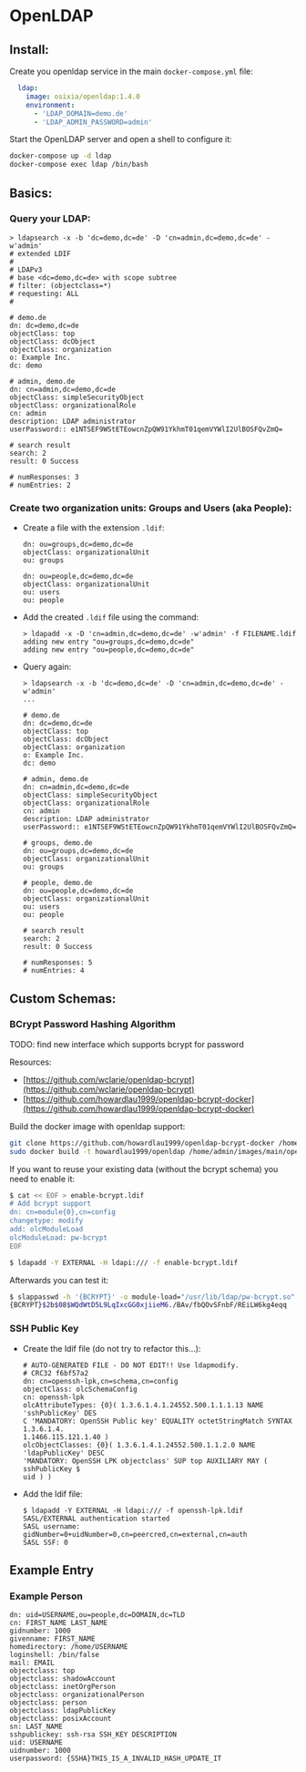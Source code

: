 # OpenLDAP

## Install:
Create you openldap service in the main `docker-compose.yml` file:
```yaml
  ldap:
    image: osixia/openldap:1.4.0
    environment:
      - 'LDAP_DOMAIN=demo.de'
      - 'LDAP_ADMIN_PASSWORD=admin'
```

Start the OpenLDAP server and open a shell to configure it:
```sh
docker-compose up -d ldap
docker-compose exec ldap /bin/bash
```


## Basics:
### Query your LDAP:
```
> ldapsearch -x -b 'dc=demo,dc=de' -D 'cn=admin,dc=demo,dc=de' -w'admin'
# extended LDIF
#
# LDAPv3
# base <dc=demo,dc=de> with scope subtree
# filter: (objectclass=*)
# requesting: ALL
#

# demo.de
dn: dc=demo,dc=de
objectClass: top
objectClass: dcObject
objectClass: organization
o: Example Inc.
dc: demo

# admin, demo.de
dn: cn=admin,dc=demo,dc=de
objectClass: simpleSecurityObject
objectClass: organizationalRole
cn: admin
description: LDAP administrator
userPassword:: e1NTSEF9WStETEowcnZpQW91YkhmT01qemVYWlI2UlBOSFQvZmQ=

# search result
search: 2
result: 0 Success

# numResponses: 3
# numEntries: 2

```

### Create two organization units: Groups and Users (aka People):
* Create a file with the extension `.ldif`:
    ```ldif
    dn: ou=groups,dc=demo,dc=de
    objectClass: organizationalUnit
    ou: groups

    dn: ou=people,dc=demo,dc=de
    objectClass: organizationalUnit
    ou: users
    ou: people
    ```
* Add the created `.ldif` file using the command:
    ```
    > ldapadd -x -D 'cn=admin,dc=demo,dc=de' -w'admin' -f FILENAME.ldif
    adding new entry "ou=groups,dc=demo,dc=de"
    adding new entry "ou=people,dc=demo,dc=de"
    ```
* Query again:
    ```
    > ldapsearch -x -b 'dc=demo,dc=de' -D 'cn=admin,dc=demo,dc=de' -w'admin'
    ...

    # demo.de
    dn: dc=demo,dc=de
    objectClass: top
    objectClass: dcObject
    objectClass: organization
    o: Example Inc.
    dc: demo

    # admin, demo.de
    dn: cn=admin,dc=demo,dc=de
    objectClass: simpleSecurityObject
    objectClass: organizationalRole
    cn: admin
    description: LDAP administrator
    userPassword:: e1NTSEF9WStETEowcnZpQW91YkhmT01qemVYWlI2UlBOSFQvZmQ=

    # groups, demo.de
    dn: ou=groups,dc=demo,dc=de
    objectClass: organizationalUnit
    ou: groups

    # people, demo.de
    dn: ou=people,dc=demo,dc=de
    objectClass: organizationalUnit
    ou: users
    ou: people

    # search result
    search: 2
    result: 0 Success

    # numResponses: 5
    # numEntries: 4

    ```

## Custom Schemas:

### BCrypt Password Hashing Algorithm
TODO: find new interface which supports bcrypt for password 

Resources:  
* [https://github.com/wclarie/openldap-bcrypt](https://github.com/wclarie/openldap-bcrypt)
* [https://github.com/howardlau1999/openldap-bcrypt-docker](https://github.com/howardlau1999/openldap-bcrypt-docker)

Build the docker image with openldap support:
```sh
git clone https://github.com/howardlau1999/openldap-bcrypt-docker /home/admin/images/main/openldap/
sudo docker build -t howardlau1999/openldap /home/admin/images/main/openldap/
```

If you want to reuse your existing data (without the bcrypt schema) you need to enable it:
```sh
$ cat << EOF > enable-bcrypt.ldif
# Add bcrypt support
dn: cn=module{0},cn=config
changetype: modify
add: olcModuleLoad
olcModuleLoad: pw-bcrypt
EOF

$ ldapadd -Y EXTERNAL -H ldapi:/// -f enable-bcrypt.ldif
```

Afterwards you can test it:
```bash
$ slappasswd -h '{BCRYPT}' -o module-load="/usr/lib/ldap/pw-bcrypt.so" -s randompassword
{BCRYPT}$2b$08$WQdWtD5L9LqIxcGG0xjiieM6./BAv/fbQOvSFnbF/REiLW6kg4eqq
```

### SSH Public Key
* Create the ldif file (do not try to refactor this...):
    ```ldif
    # AUTO-GENERATED FILE - DO NOT EDIT!! Use ldapmodify.
    # CRC32 f6bf57a2
    dn: cn=openssh-lpk,cn=schema,cn=config
    objectClass: olcSchemaConfig
    cn: openssh-lpk
    olcAttributeTypes: {0}( 1.3.6.1.4.1.24552.500.1.1.1.13 NAME 'sshPublicKey' DES
    C 'MANDATORY: OpenSSH Public key' EQUALITY octetStringMatch SYNTAX 1.3.6.1.4.
    1.1466.115.121.1.40 )
    olcObjectClasses: {0}( 1.3.6.1.4.1.24552.500.1.1.2.0 NAME 'ldapPublicKey' DESC
    'MANDATORY: OpenSSH LPK objectclass' SUP top AUXILIARY MAY ( sshPublicKey $
    uid ) )

    ```
* Add the ldif file:
    ```
    $ ldapadd -Y EXTERNAL -H ldapi:/// -f openssh-lpk.ldif
    SASL/EXTERNAL authentication started
    SASL username: gidNumber=0+uidNumber=0,cn=peercred,cn=external,cn=auth
    SASL SSF: 0
    ```

## Example Entry
### Example Person
```
dn: uid=USERNAME,ou=people,dc=DOMAIN,dc=TLD
cn: FIRST_NAME LAST_NAME
gidnumber: 1000
givenname: FIRST_NAME
homedirectory: /home/USERNAME
loginshell: /bin/false
mail: EMAIL
objectclass: top
objectclass: shadowAccount
objectclass: inetOrgPerson
objectclass: organizationalPerson
objectclass: person
objectclass: ldapPublicKey
objectclass: posixAccount
sn: LAST_NAME
sshpublickey: ssh-rsa SSH_KEY DESCRIPTION
uid: USERNAME
uidnumber: 1000
userpassword: {SSHA}THIS_IS_A_INVALID_HASH_UPDATE_IT
```